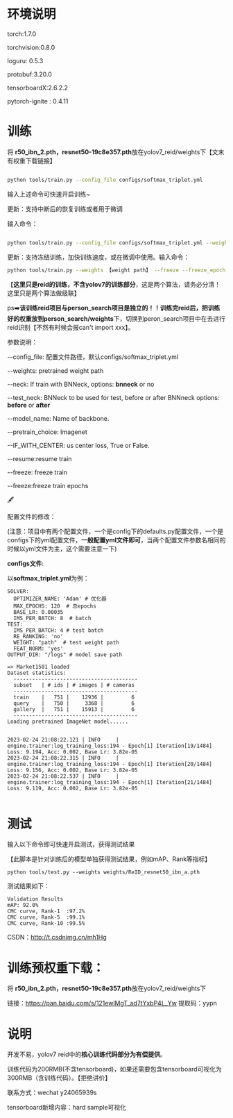 

# 环境说明

torch:1.7.0

torchvision:0.8.0

loguru: 0.5.3

protobuf:3.20.0

tensorboardX:2.6.2.2

pytorch-ignite : 0.4.11

# 训练

将 **r50_ibn_2.pth，resnet50-19c8e357.pth**放在yolov7_reid/weights下【文末有权重下载链接】


```bash

python tools/train.py --config_file configs/softmax_triplet.yml

```

输入上述命令可快速开启训练~

更新：支持中断后的恢复训练或者用于微调

输入命令：

```bash

python tools/train.py --config_file configs/softmax_triplet.yml --weights 【weight path】 --resume

```

更新：支持冻结训练，加快训练速度，或在微调中使用。输入命令：

```bash
python tools/train.py --weights 【weight path】 --freeze --freeze_epoch 20
```

【**这里只是reid的训练，不含yolov7的训练部分**，这是两个算法，请务必分清！这里只是两个算法做级联】

ps:arrow_right:**该训练reid项目与person_search项目是独立的！！**训练完reid后，把训练好的权重放到**person_search/weights**下，切换到peron_search项目中在去进行reid识别【不然有时候会报can't import xxx】。

参数说明：

--config_file: 配置文件路径，默认configs/softmax_triplet.yml

--weights: pretrained weight path

--neck:  If train with BNNeck, options: **bnneck** or no

--test_neck:  BNNeck to be used for test, before or after BNNneck options: **before** or **after**

--model_name: Name of backbone.

--pretrain_choice: Imagenet

--IF_WITH_CENTER: us center loss, True or False.

--resume:resume train

--freeze: freeze train

--freeze:freeze train epochs

:fountain_pen:

配置文件的修改：

(注意：项目中有两个配置文件，一个是config下的defaults.py配置文件，一个是configs下的yml配置文件，**一般配置yml文件即可**，当两个配置文件参数名相同的时候以yml文件为主，这个需要注意一下)

**configs文件**:

以**softmax_triplet.yml**为例：

```
SOLVER:
  OPTIMIZER_NAME: 'Adam' # 优化器
  MAX_EPOCHS: 120  # 总epochs
  BASE_LR: 0.00035
  IMS_PER_BATCH: 8  # batch
TEST:
  IMS_PER_BATCH: 4 # test batch
  RE_RANKING: 'no'
  WEIGHT: "path"  # test weight path
  FEAT_NORM: 'yes'
OUTPUT_DIR: "/logs" # model save path
```

```
=> Market1501 loaded
Dataset statistics:
  ----------------------------------------
  subset   | # ids | # images | # cameras
  ----------------------------------------
  train    |   751 |    12936 |         6
  query    |   750 |     3368 |         6
  gallery  |   751 |    15913 |         6
  ----------------------------------------
Loading pretrained ImageNet model......


2023-02-24 21:08:22.121 | INFO     | engine.trainer:log_training_loss:194 - Epoch[1] Iteration[19/1484] Loss: 9.194, Acc: 0.002, Base Lr: 3.82e-05
2023-02-24 21:08:22.315 | INFO     | engine.trainer:log_training_loss:194 - Epoch[1] Iteration[20/1484] Loss: 9.156, Acc: 0.002, Base Lr: 3.82e-05
2023-02-24 21:08:22.537 | INFO     | engine.trainer:log_training_loss:194 - Epoch[1] Iteration[21/1484] Loss: 9.119, Acc: 0.002, Base Lr: 3.82e-05


```



# 测试

输入以下命令即可快速开启测试，获得测试结果

【此脚本是针对训练后的模型单独获得测试结果，例如mAP、Rank等指标】

```shell
python tools/test.py --weights weights/ReID_resnet50_ibn_a.pth
```

测试结果如下：

```
Validation Results
mAP: 92.0%
CMC curve, Rank-1  :97.2%
CMC curve, Rank-5  :99.1%
CMC curve, Rank-10 :99.5%
```


CSDN：http://t.csdnimg.cn/mh1Hg


#  训练预权重下载：

将 **r50_ibn_2.pth，resnet50-19c8e357.pth**放在yolov7_reid/weights下

链接：https://pan.baidu.com/s/121ewlMgT_ad7tYxbP4L_Yw 
提取码：yypn 




# 说明

开发不易，yolov7 reid中的**核心训练代码部分为有偿提供**。

训练代码为200RMB(不含tensorboard)，如果还需要包含tensorboard可视化为300RMB（含训练代码）。【拒绝讲价】

联系方式：wechat  y24065939s

tensorboard新增内容：hard sample可视化